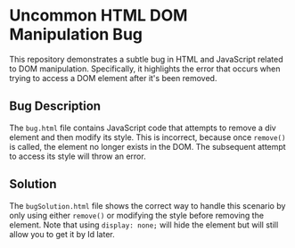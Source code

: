 # Uncommon HTML DOM Manipulation Bug

This repository demonstrates a subtle bug in HTML and JavaScript related to DOM manipulation.  Specifically, it highlights the error that occurs when trying to access a DOM element after it's been removed.

## Bug Description

The `bug.html` file contains JavaScript code that attempts to remove a div element and then modify its style.  This is incorrect, because once `remove()` is called, the element no longer exists in the DOM.  The subsequent attempt to access its style will throw an error.

## Solution

The `bugSolution.html` file shows the correct way to handle this scenario by only using either `remove()` or modifying the style before removing the element.  Note that using `display: none;` will hide the element but will still allow you to get it by Id later.